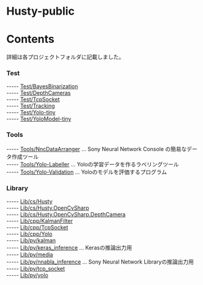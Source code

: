 # Husty-public 

# Contents
詳細は各プロジェクトフォルダに記載しました。  

### Test
----- [Test/BayesBinarization](Test/Test.BayesBinarization)  
----- [Test/DepthCameras](Test/Test.DepthCameras)  
----- [Test/TcpSocket](Test/Test.TcpSocket)  
----- [Test/Tracking](Test/Test.Tracking)  
----- [Test/Yolo-tiny](Test/Test.Yolo-tiny)  
----- [Test/YoloModel-tiny](Test/YoloModel-tiny)  

### Tools
----- [Tools/NncDataArranger](Tools/Tools.NncDataArranger) ... Sony Neural Network Console の簡易なデータ作成ツール  
----- [Tools/Yolo-Labeller](Tools/Tools.Yolo-Labeller) ... Yoloの学習データを作るラベリングツール  
----- [Tools/Yolo-Validation](Tools/Tools.Yolo-Validation) ... Yoloのモデルを評価するプログラム  

### Library
----- [Lib/cs/Husty](Lib/cs/Husty)  
----- [Lib/cs/Husty.OpenCvSharp](Lib/cs/Husty.OpenCvSharp)  
----- [Lib/cs/Husty.OpenCvSharp.DepthCamera](Lib/cs/Husty.OpenCvSharp.DepthCamera)  
----- [Lib/cpp/KalmanFilter](Lib/cpp/KalmanFilter)  
----- [Lib/cpp/TcpSocket](Lib/cpp/TcpSocket)  
----- [Lib/cpp/Yolo](Lib/cpp/Yolo)  
----- [Lib/py/kalman](Lib/py/kalman.py)  
----- [Lib/py/keras_inference](Lib/py/keras_inference.py) ... Kerasの推論出力用  
----- [Lib/py/media](Lib/py/media.py)  
----- [Lib/py/nnabla_inference](Lib/py/nnabla_inference.py) ... Sony Neural Network Libraryの推論出力用  
----- [Lib/py/tcp_socket](Lib/py/tcp_socket.py)  
----- [Lib/py/yolo](Lib/py/yolo.py)  
